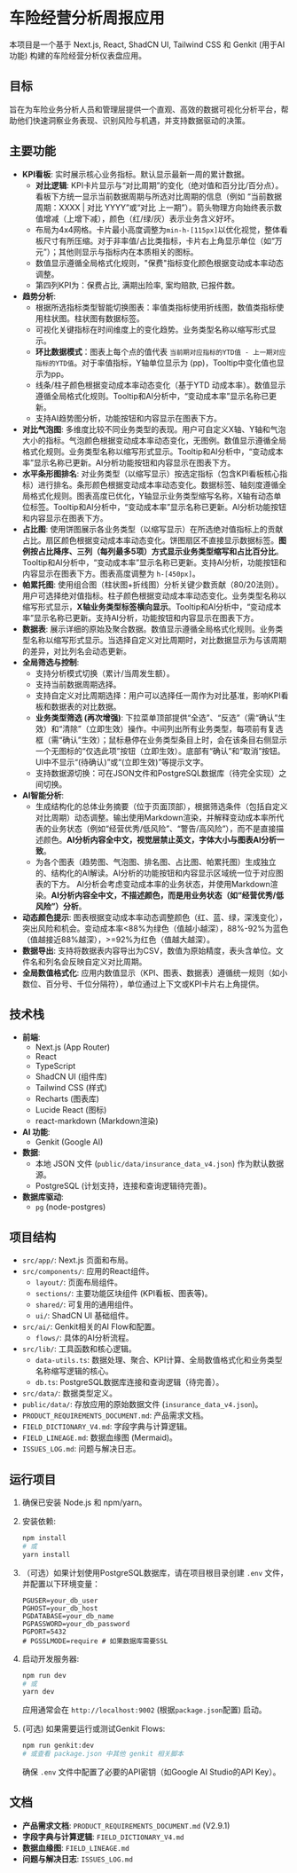 
# 车险经营分析周报应用

本项目是一个基于 Next.js, React, ShadCN UI, Tailwind CSS 和 Genkit (用于AI功能) 构建的车险经营分析仪表盘应用。

## 目标

旨在为车险业务分析人员和管理层提供一个直观、高效的数据可视化分析平台，帮助他们快速洞察业务表现、识别风险与机遇，并支持数据驱动的决策。

## 主要功能

- **KPI看板**: 实时展示核心业务指标。默认显示最新一周的累计数据。
    - **对比逻辑**: KPI卡片显示与“对比周期”的变化（绝对值和百分比/百分点）。看板下方统一显示当前数据周期与所选对比周期的信息（例如 “当前数据周期：XXXX | 对比 YYYY”或“对比 上一期”）。箭头物理方向始终表示数值增减（上增下减），颜色（红/绿/灰）表示业务含义好坏。
    - 布局为4x4网格。卡片最小高度调整为`min-h-[115px]`以优化视觉，整体看板尺寸有所压缩。对于非率值/占比类指标，卡片右上角显示单位（如“万元”）；其他则显示与指标内在本质相关的图标。
    - 数值显示遵循全局格式化规则，"保费"指标变化颜色根据变动成本率动态调整。
    - 第四列KPI为：保费占比, 满期出险率, 案均赔款, 已报件数。
- **趋势分析**:
    - 根据所选指标类型智能切换图表：率值类指标使用折线图，数值类指标使用柱状图。柱状图有数据标签。
    - 可视化关键指标在时间维度上的变化趋势。业务类型名称以缩写形式显示。
    - **环比数据模式**：图表上每个点的值代表 `当前期对应指标的YTD值 - 上一期对应指标的YTD值`。对于率值指标，Y轴单位显示为 (pp)，Tooltip中变化值也显示为pp。
    - 线条/柱子颜色根据变动成本率动态变化（基于YTD 动成本率）。数值显示遵循全局格式化规则。Tooltip和AI分析中，“变动成本率”显示名称已更新。
    - 支持AI趋势图分析，功能按钮和内容显示在图表下方。
- **对比气泡图**: 多维度比较不同业务类型的表现。用户可自定义X轴、Y轴和气泡大小的指标。气泡颜色根据变动成本率动态变化，无图例。数值显示遵循全局格式化规则。业务类型名称以缩写形式显示。Tooltip和AI分析中，“变动成本率”显示名称已更新。AI分析功能按钮和内容显示在图表下方。
- **水平条形图排名**: 对业务类型（以缩写显示）按选定指标（包含KPI看板核心指标）进行排名。条形颜色根据变动成本率动态变化。数据标签、轴刻度遵循全局格式化规则。图表高度已优化，Y轴显示业务类型缩写名称，X轴有动态单位标签。Tooltip和AI分析中，“变动成本率”显示名称已更新。AI分析功能按钮和内容显示在图表下方。
- **占比图**: 使用饼图展示各业务类型（以缩写显示）在所选绝对值指标上的贡献占比。扇区颜色根据变动成本率动态变化。饼图扇区不直接显示数据标签。**图例按占比降序、三列（每列最多5项）方式显示业务类型缩写和占比百分比**。Tooltip和AI分析中，“变动成本率”显示名称已更新。支持AI分析，功能按钮和内容显示在图表下方。图表高度调整为 `h-[450px]`。
- **帕累托图**: 使用组合图（柱状图+折线图）分析关键少数贡献（80/20法则）。用户可选择绝对值指标。柱子颜色根据变动成本率动态变化。业务类型名称以缩写形式显示，**X轴业务类型标签横向显示**。Tooltip和AI分析中，“变动成本率”显示名称已更新。支持AI分析，功能按钮和内容显示在图表下方。
- **数据表**: 展示详细的原始及聚合数据。数值显示遵循全局格式化规则。业务类型名称以缩写形式显示。当选择自定义对比周期时，对比数据显示为与该周期的差异，对比列名会动态更新。
- **全局筛选与控制**:
    - 支持分析模式切换（累计/当周发生额）。
    * 支持当前数据周期选择。
    * 支持自定义对比周期选择：用户可以选择任一周作为对比基准，影响KPI看板和数据表的对比数据。
    * **业务类型筛选 (再次增强)**: 下拉菜单顶部提供“全选”、“反选”（需“确认”生效）和“清除”（立即生效）操作。中间列出所有业务类型，每项前有复选框（需“确认”生效）；鼠标悬停在业务类型条目上时，会在该条目右侧显示一个无图标的“仅选此项”按钮（立即生效）。底部有“确认”和“取消”按钮。UI中不显示“(待确认)”或“(立即生效)”等提示文字。
    * 支持数据源切换：可在JSON文件和PostgreSQL数据库（待完全实现）之间切换。
- **AI智能分析**:
    * 生成结构化的总体业务摘要（位于页面顶部），根据筛选条件（包括自定义对比周期）动态调整。输出使用Markdown渲染，并解释变动成本率所代表的业务状态（例如“经营优秀/低风险”、“警告/高风险”），而不是直接描述颜色。**AI分析内容全中文，视觉层禁止英文，字体大小与图表AI分析一致**。
    * 为各个图表（趋势图、气泡图、排名图、占比图、帕累托图）生成独立的、结构化的AI解读。AI分析的功能按钮和内容显示区域统一位于对应图表的下方。 AI分析会考虑变动成本率的业务状态，并使用Markdown渲染。**AI分析内容全中文，不描述颜色，而是用业务状态（如“经营优秀/低风险”）分析**。
- **动态颜色提示**: 图表根据变动成本率动态调整颜色（红、蓝、绿，深浅变化），突出风险和机会。变动成本率<88%为绿色（值越小越深），88%-92%为蓝色（值越接近88%越深），>=92%为红色（值越大越深）。
- **数据导出**: 支持将数据表内容导出为CSV，数值为原始精度，表头含单位。文件名和列名会反映自定义对比周期。
- **全局数值格式化**: 应用内数值显示（KPI、图表、数据表）遵循统一规则（如小数位、百分号、千位分隔符），单位通过上下文或KPI卡片右上角提供。

## 技术栈

- **前端**:
    - Next.js (App Router)
    - React
    - TypeScript
    - ShadCN UI (组件库)
    - Tailwind CSS (样式)
    - Recharts (图表库)
    - Lucide React (图标)
    - react-markdown (Markdown渲染)
- **AI 功能**:
    - Genkit (Google AI)
- **数据**:
    - 本地 JSON 文件 (`public/data/insurance_data_v4.json`) 作为默认数据源。
    - PostgreSQL (计划支持，连接和查询逻辑待完善)。
- **数据库驱动**:
    - `pg` (node-postgres)

## 项目结构

- `src/app/`: Next.js 页面和布局。
- `src/components/`: 应用的React组件。
    - `layout/`: 页面布局组件。
    - `sections/`: 主要功能区块组件 (KPI看板、图表等)。
    - `shared/`: 可复用的通用组件。
    * `ui/`: ShadCN UI 基础组件。
- `src/ai/`: Genkit相关的AI Flow和配置。
    - `flows/`: 具体的AI分析流程。
- `src/lib/`: 工具函数和核心逻辑。
    - `data-utils.ts`: 数据处理、聚合、KPI计算、全局数值格式化和业务类型名称缩写逻辑的核心。
    - `db.ts`: PostgreSQL数据库连接和查询逻辑（待完善）。
- `src/data/`: 数据类型定义。
- `public/data/`: 存放应用的原始数据文件 (`insurance_data_v4.json`)。
- `PRODUCT_REQUIREMENTS_DOCUMENT.md`: 产品需求文档。
- `FIELD_DICTIONARY_V4.md`: 字段字典与计算逻辑。
- `FIELD_LINEAGE.md`: 数据血缘图 (Mermaid)。
- `ISSUES_LOG.md`: 问题与解决日志。

## 运行项目

1.  确保已安装 Node.js 和 npm/yarn。
2.  安装依赖:
    ```bash
    npm install
    # 或
    yarn install
    ```
3.  （可选）如果计划使用PostgreSQL数据库，请在项目根目录创建 `.env` 文件，并配置以下环境变量：
    ```env
    PGUSER=your_db_user
    PGHOST=your_db_host
    PGDATABASE=your_db_name
    PGPASSWORD=your_db_password
    PGPORT=5432
    # PGSSLMODE=require # 如果数据库需要SSL
    ```
4.  启动开发服务器:
    ```bash
    npm run dev
    # 或
    yarn dev
    ```
    应用通常会在 `http://localhost:9002` (根据`package.json`配置) 启动。

5.  (可选) 如果需要运行或测试Genkit Flows:
    ```bash
    npm run genkit:dev
    # 或查看 package.json 中其他 genkit 相关脚本
    ```
    确保 `.env` 文件中配置了必要的API密钥（如Google AI Studio的API Key）。

## 文档

- **产品需求文档**: `PRODUCT_REQUIREMENTS_DOCUMENT.md` (V2.9.1)
- **字段字典与计算逻辑**: `FIELD_DICTIONARY_V4.md`
- **数据血缘图**: `FIELD_LINEAGE.md`
- **问题与解决日志**: `ISSUES_LOG.md`

```